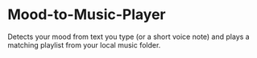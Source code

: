 # Mood-to-Music-Player
Detects your mood from text you type (or a short voice note) and plays a matching playlist from your local music folder.
